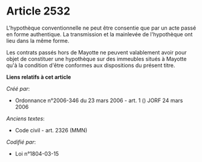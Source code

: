 # Article 2532

L'hypothèque conventionnelle ne peut être consentie que par un acte passé en forme authentique. La transmission et la
mainlevée de l'hypothèque ont lieu dans la même forme.

Les contrats passés hors de Mayotte ne peuvent valablement avoir pour objet de constituer une hypothèque sur des immeubles
situés à Mayotte qu'à la condition d'être conformes aux dispositions du présent titre.

**Liens relatifs à cet article**

_Créé par_:

  - Ordonnance n°2006-346 du 23 mars 2006 - art. 1 () JORF 24 mars 2006

_Anciens textes_:

  - Code civil - art. 2326 (MMN)

_Codifié par_:

  - Loi n°1804-03-15

